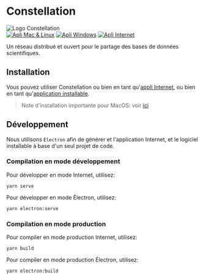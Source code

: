 # Constellation
![Logo Constellation](https://raw.githubusercontent.com/julienmalard/constellation/master/src/assets/logo.png)  
[![Apli Mac & Linux](https://github.com/julienmalard/constellation/actions/workflows/electron.yml/badge.svg)](https://github.com/julienmalard/constellation/actions/workflows/electron.yml)
[![Apli Windows](https://ci.appveyor.com/api/projects/status/6rl7m3eroj219fqb?svg=true)](https://ci.appveyor.com/project/julienmalard/constellation)
[![Apli Internet](https://github.com/julienmalard/constellation/actions/workflows/gh-pages-deploy.yml/badge.svg)](https://github.com/julienmalard/constellation/actions/workflows/gh-pages-deploy.yml)

Un réseau distribué et ouvert pour le partage des bases de données scientifiques.

## Installation
Vous pouvez utiliser Constellation ou bien en tant qu'[appli Internet](https://réseau-constellation.ca), ou bien en tant qu'[application installable](https://github.com/reseau-constellation/constellation/releases).
> Note d'installation importante pour MacOS: voir [ici](https://www.cnet.com/tech/computing/how-to-install-unidentified-app-on-a-macbook/)

## Développement
Nous utilisons `Électron` afin de générer et l'application Internet,
et le logiciel installable à base d'un seul projet de code.


### Compilation en mode développement
Pour développer en mode Internet, utilisez:
```
yarn serve
```

Pour développer en mode Électron, utilisez:
```
yarn electron:serve
```

### Compilation en mode production
Pour compiler en mode production Internet, utilisez:
```
yarn build
```

Pour compiler en mode production Électron, utilisez:
```
yarn electron:build
```
